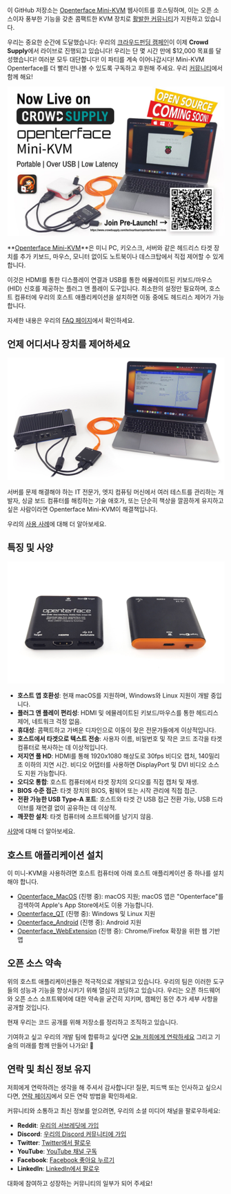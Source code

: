 이 GitHub 저장소는 [Openterface Mini-KVM](https://kr.openterface.com/) 웹사이트를 호스팅하며, 이는 오픈 소스이자 풍부한 기능을 갖춘 콤팩트한 KVM 장치로 [활발한 커뮤니티](https://kr.openterface.com/community/)가 지원하고 있습니다.

우리는 중요한 순간에 도달했습니다: 우리의 [크라우드펀딩 캠페인](https://www.crowdsupply.com/techxartisan/openterface-mini-kvm)이 이제 **Crowd Supply**에서 라이브로 진행되고 있습니다! 우리는 단 몇 시간 만에 $12,000 목표를 달성했습니다! 여러분 모두 대단합니다! 이 파티를 계속 이어나갑시다! Mini-KVM Openterface를 더 빨리 만나볼 수 있도록 구독하고 후원해 주세요. 우리 [커뮤니티](https://kr.openterface.com/community/)에서 함께 해요!

![pre_launch_poster](docs/images/event/pre_launch_poster.jpg)

**[Openterface Mini-KVM](https://kr.openterface.com/)**은 미니 PC, 키오스크, 서버와 같은 헤드리스 타겟 장치를 추가 키보드, 마우스, 모니터 없이도 노트북이나 데스크탑에서 직접 제어할 수 있게 합니다.

이것은 HDMI를 통한 디스플레이 연결과 USB를 통한 에뮬레이트된 키보드/마우스 (HID) 신호를 제공하는 플러그 앤 플레이 도구입니다. 최소한의 설정만 필요하며, 호스트 컴퓨터에 우리의 호스트 애플리케이션을 설치하면 이동 중에도 헤드리스 제어가 가능합니다.

자세한 내용은 우리의 [FAQ 페이지](https://kr.openterface.com/faq/)에서 확인하세요.

## 언제 어디서나 장치를 제어하세요

![use-case-demo-industrial-pc](/docs/images/product/use-case-demo-industrial-pc.jpg)

서버를 문제 해결해야 하는 IT 전문가, 엣지 컴퓨팅 머신에서 여러 테스트를 관리하는 개발자, 싱글 보드 컴퓨터를 해킹하는 기술 애호가, 또는 단순히 책상을 깔끔하게 유지하고 싶은 사람이라면 Openterface Mini-KVM이 해결책입니다.

우리의 [사용 사례](https://kr.openterface.com/use-cases/)에 대해 더 알아보세요.

## 특징 및 사양

![openterface-mini-kvm-product-view-two-sides](/docs/images/product/openterface-mini-kvm-product-view-two-sides.jpg)

- **호스트 앱 호환성**: 현재 macOS를 지원하며, Windows와 Linux 지원이 개발 중입니다.
- **플러그 앤 플레이 편리성**: HDMI 및 에뮬레이트된 키보드/마우스를 통한 헤드리스 제어, 네트워크 걱정 없음.
- **휴대성**: 콤팩트하고 가벼운 디자인으로 이동이 잦은 전문가들에게 이상적입니다.
- **호스트에서 타겟으로 텍스트 전송**: 사용자 이름, 비밀번호 및 작은 코드 조각을 타겟 컴퓨터로 복사하는 데 이상적입니다.
- **저지연 풀 HD**: HDMI를 통해 1920x1080 해상도로 30fps 비디오 캡처, 140밀리초 이하의 지연 시간. 비디오 어댑터를 사용하면 DisplayPort 및 DVI 비디오 소스도 지원 가능합니다.
- **오디오 통합**: 호스트 컴퓨터에서 타겟 장치의 오디오를 직접 캡처 및 재생.
- **BIOS 수준 접근**: 타겟 장치의 BIOS, 펌웨어 또는 시작 관리에 직접 접근.
- **전환 가능한 USB Type-A 포트**: 호스트와 타겟 간 USB 접근 전환 가능, USB 드라이브를 재연결 없이 공유하는 데 이상적.
- **깨끗한 설치**: 타겟 컴퓨터에 소프트웨어를 남기지 않음.

[사양](https://kr.openterface.com/specifications/)에 대해 더 알아보세요.

## 호스트 애플리케이션 설치

이 미니-KVM을 사용하려면 호스트 컴퓨터에 아래 호스트 애플리케이션 중 하나를 설치해야 합니다.

- [Openterface_MacOS](https://github.com/TechxArtisanStudio/Openterface_MacOS) (진행 중): macOS 지원; macOS 앱은 "Openterface"를 검색하여 Apple's App Store에서도 이용 가능합니다.
- [Openterface_QT](https://github.com/TechxArtisanStudio/Openterface_QT) (진행 중): Windows 및 Linux 지원
- [Openterface_Android](https://github.com/TechxArtisanStudio/Openterface_Android) (진행 중): Android 지원
- [Openterface_WebExtension](https://github.com/TechxArtisanStudio/Openterface_WebExtension) (진행 중): Chrome/Firefox 확장을 위한 웹 기반 앱

## 오픈 소스 약속

위의 호스트 애플리케이션들은 적극적으로 개발되고 있습니다. 우리의 팀은 이러한 도구들의 성능과 기능을 향상시키기 위해 열심히 코딩하고 있습니다. 우리는 오픈 하드웨어와 오픈 소스 소프트웨어에 대한 약속을 굳건히 지키며, 캠페인 동안 추가 세부 사항을 공개할 것입니다.

현재 우리는 코드 공개를 위해 저장소를 정리하고 조직하고 있습니다.

기여하고 싶고 우리의 개발 팀에 합류하고 싶다면 [오늘 저희에게 연락하세요](mailto:info@techxartisan.com) 그리고 기술의 미래를 함께 만들어 나가요! 🚀

## 연락 및 최신 정보 유지

저희에게 연락하려는 생각을 해 주셔서 감사합니다! 질문, 피드백 또는 인사하고 싶으시다면, [연락 페이지](https://kr.openterface.com/contact/)에서 모든 연락 방법을 확인하세요.

커뮤니티와 소통하고 최신 정보를 얻으려면, 우리의 소셜 미디어 채널을 팔로우하세요:

- **Reddit**: [우리의 서브레딧에 가입](https://www.reddit.com/r/Openterface_miniKVM/)
- **Discord**: [우리의 Discord 커뮤니티에 가입](https://discord.gg/sFTJD6a3R8)
- **Twitter**: [Twitter에서 팔로우](https://twitter.com/TechxArtisan)
- **YouTube**: [YouTube 채널 구독](https://youtube.com/@TechxArtisan)
- **Facebook**: [Facebook 좋아요 누르기](https://www.facebook.com/TechxArtisan)
- **LinkedIn**: [LinkedIn에서 팔로우](https://www.linkedin.com/company/techxartisan/)

대화에 참여하고 성장하는 커뮤니티의 일부가 되어 주세요!